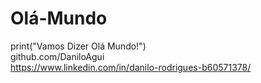 # Olá-Mundo
print("Vamos Dizer Olá Mundo!") <br>
github.com/DaniloAgui <br>
https://www.linkedin.com/in/danilo-rodrigues-b60571378/
